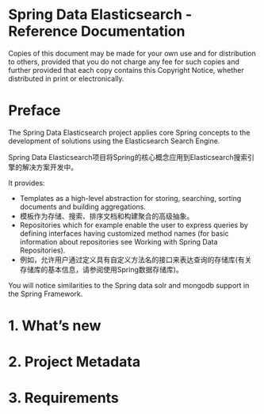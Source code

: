 # Spring Data Elasticsearch - Reference Documentation

Copies of this document may be made for your own use and for distribution to others, provided that you do not charge any fee for such copies and further provided that each copy contains this Copyright Notice, whether distributed in print or electronically.

# Preface

The Spring Data Elasticsearch project applies core Spring concepts to the development of solutions using the Elasticsearch Search Engine.

Spring Data Elasticsearch项目将Spring的核心概念应用到Elasticsearch搜索引擎的解决方案开发中。

It provides:

- Templates as a high-level abstraction for storing, searching, sorting documents and building aggregations.
- 模板作为存储、搜索、排序文档和构建聚合的高级抽象。
- Repositories which for example enable the user to express queries by defining interfaces having customized method names (for basic information about repositories see Working with Spring Data Repositories).
- 例如，允许用户通过定义具有自定义方法名的接口来表达查询的存储库(有关存储库的基本信息，请参阅使用Spring数据存储库)。

You will notice similarities to the Spring data solr and mongodb support in the Spring Framework.

# 1. What’s new

# 2. Project Metadata

# 3. Requirements